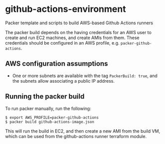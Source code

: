 # github-actions-environment

Packer template and scripts to build AWS-based Github Actions runners

The packer build depends on the having credentials for an AWS user to
create and run EC2 machines, and create AMIs from them. These
credentials should be configured in an AWS profile,
e.g. `packer-github-actions`.

## AWS configuration assumptions

- One or more subnets are available with the tag `PackerBuild: true`,
  and the subnets allow associating a public IP address.

## Running the packer build

To run packer manually, run the following:

```
$ export AWS_PROFILE=packer-github-actions
$ packer build github-actions-image.json
```

This will run the build in EC2, and then create a new AMI from the
build VM, which can be used from the github-actions runner terraform
module.
